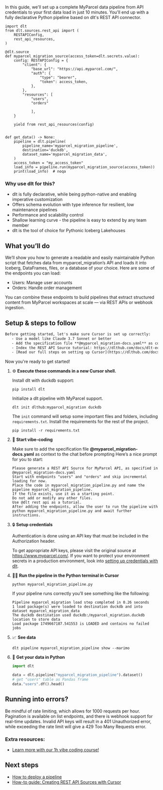 In this guide, we'll set up a complete MyParcel data pipeline from API credentials to your first data load in just 10 minutes. You'll end up with a fully declarative Python pipeline based on dlt's REST API connector.

```python-outcome
import dlt
from dlt.sources.rest_api import (
    RESTAPIConfig,
    rest_api_resources,
)

@dlt.source
def myparcel_migration_source(access_token=dlt.secrets.value):
    config: RESTAPIConfig = {
        "client": {
            "base_url": "https://api.myparcel.com/",
            "auth": {
                "type": "bearer",
                "token": access_token,
            },
        },
        "resources": [
            "users",
            "orders"
            
            ],
    }

    yield from rest_api_resources(config)


def get_data() -> None:
    pipeline = dlt.pipeline(
        pipeline_name='myparcel_migration_pipeline',
        destination='duckdb',
        dataset_name='myparcel_migration_data', 
    )
    access_token = "my_access_token"
    load_info = pipeline.run(myparcel_migration_source(access_token))
    print(load_info)  # noqa
```

### Why use dlt for this?

- dlt is fully declarative, while being python-native and enabling imperative customization
- Offers schema evolution with type inference for resilient, low maintenance pipelines
- Performance and scalability control
- Shallow learning curve - the pipeline is easy to extend by any team member
- dlt is the tool of choice for Pythonic Iceberg Lakehouses

## What you’ll do

We’ll show you how to generate a readable and easily maintainable Python script that fetches data from myparcel_migration’s API and loads it into Iceberg, DataFrames, files, or a database of your choice. Here are some of the endpoints you can load:

- Users: Manage user accounts
- Orders: Handle order management

You can combine these endpoints to build pipelines that extract structured content from MyParcel workspaces at scale — via REST APIs or webhook ingestion.

## Setup & steps to follow

```default
Before getting started, let's make sure Cursor is set up correctly:
   - Use a model like Claude 3.7 Sonnet or better
   - Add the specification file **@myparcel_migration-docs.yaml** as context
   - Index the REST API Source tutorial: https://dlthub.com/docs/dlt-ecosystem/verified-sources/rest_api/ and add it to context as **@dlt rest api**
   - [Read our full steps on setting up Cursor](https://dlthub.com/docs/dlt-ecosystem/llm-tooling/cursor-restapi#23-configuring-cursor-with-documentation)
```

Now you're ready to get started! 

1. ⚙️ **Execute these commands in a new Cursor shell.**
    
    Install dlt with duckdb support:
    ```shell
    pip install dlt
    ```

    Initialize a dlt pipeline with MyParcel support.
    ```shell
    dlt init dlthub:myparcel_migration duckdb
    ```

    The `init` command will setup some important files and folders, including `requirements.txt`. Install the requirements for the rest of the project.
    ```shell
    pip install -r requirements.txt
    ```
    
2. 🤠 **Start vibe-coding**
    
    Make sure to add the specification file **@myparcel_migration-docs.yaml** as context to the chat before prompting
    Here’s a nice prompt for you to start: 
    
    ```prompt
    Please generate a REST API Source for MyParcel API, as specified in @myparcel_migration-docs.yaml 
    Start with endpoints "users" and "orders" and skip incremental loading for now. 
    Place the code in myparcel_migration_pipeline.py and name the pipeline myparcel_migration_pipeline. 
    If the file exists, use it as a starting point. 
    Do not add or modify any other files. 
    Use @dlt rest api as a tutorial. 
    After adding the endpoints, allow the user to run the pipeline with python myparcel_migration_pipeline.py and await further instructions.
    ```

    
3. 🔒 **Setup credentials** 
    
    Authentication is done using an API key that must be included in the Authorization header.
    
    To get appropriate API keys, please visit the original source at https://www.myparcel.com/.
    If you want to protect your environment secrets in a production environment, look into [setting up credentials with dlt](https://dlthub.com/docs/walkthroughs/add_credentials).
    
4. 🏃‍♀️ **Run the pipeline in the Python terminal in Cursor**
    
    ```shell
    python myparcel_migration_pipeline.py
    ```
    
    If your pipeline runs correctly you’ll see something like the following:
    
    ```shell
    Pipeline myparcel_migration load step completed in 0.26 seconds
    1 load package(s) were loaded to destination duckdb and into dataset myparcel_migration_data
    The duckdb destination used duckdb:/myparcel_migration.duckdb location to store data
    Load package 1749667187.541553 is LOADED and contains no failed jobs
    ```
    
5. 📈 **See data**
    
    ```shell
    dlt pipeline myparcel_migration_pipeline show --marimo
    ```
    
6. 🐍 **Get your data in Python**
    
    ```python
    import dlt

   data = dlt.pipeline("myparcel_migration_pipeline").dataset()
   # get "users" table as Pandas frame
   data."users".df().head()
    ```

## Running into errors?

Be mindful of rate limiting, which allows for 1000 requests per hour. Pagination is available on list endpoints, and there is webhook support for real-time updates. Invalid API keys will result in a 401 Unauthorized error, while exceeding the rate limit will give a 429 Too Many Requests error.

### Extra resources:

- [Learn more with our 1h vibe coding course!](https://www.youtube.com/watch?v=GGid70rnJuM)

## Next steps

- [How to deploy a pipeline](https://dlthub.com/docs/walkthroughs/deploy-a-pipeline)
- [How-to guide: Creating REST API Sources with Cursor](https://dlthub.com/docs/dlt-ecosystem/llm-tooling/cursor-restapi)